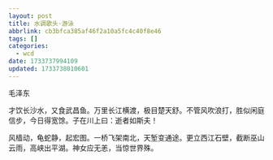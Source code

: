 ```yaml
---
layout: post
title: 水调歌头·游泳
abbrlink: cb3bfca385af46f2a10a5fc4c40f8e46
tags: []
categories:
  - wcd
date: 1733737994109
updated: 1733738010601
---
```


毛泽东

才饮长沙水，又食武昌鱼。万里长江横渡，极目楚天舒。不管风吹浪打，胜似闲庭信步，今日得宽馀。子在川上曰：逝者如斯夫！

风樯动，龟蛇静，起宏图。一桥飞架南北，天堑变通途。更立西江石壁，截断巫山云雨，高峡出平湖。神女应无恙，当惊世界殊。
